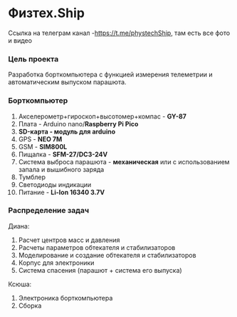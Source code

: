 # Физтех.Ship
Ссылка на телеграм канал -https://t.me/phystechShip, там есть все фото и видео

### Цель проекта

Разработка борткомпьютера с функцией измерения телеметрии и автоматическим выпуском парашюта.


### Борткомпьютер


1. Акселерометр+гироскоп+высотомер+компас - **GY-87**
3. Плата - Arduino nano/**Raspberry Pi Pico**
5. **SD-карта - модуль для arduino**
6. GPS - **NEO 7M**
7. GSM - **SIM800L**
8. Пищалка - **SFM-27/DC3-24V**
9. Система выброса парашюта - **механическая** или с использованием запала и вышибного заряда
10. Тумблер
11. Светодиоды индикации
12. Питание - **Li-Ion 16340 3.7V** 


### Распределение задач 

Диана:
1. Расчет центров масс и давления
2. Расчеты параметров обтекателя и стабилизаторов
3. Моделирование и создание обтекателя и стабилизаторов
4. Корпус для электроники
6. Система спасения (парашют + система его выпуска)

Ксюша:
1. Электроника борткомпьютера
2. Сборка
